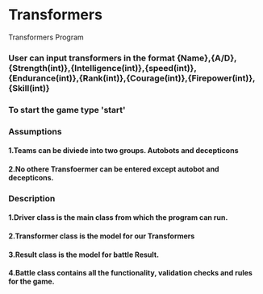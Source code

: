 # Transformers
Transformers Program

### User can input transformers in the format {Name},{A/D},{Strength(int)},{Intelligence(int)},{speed(int)},{Endurance(int)},{Rank(int)},{Courage(int)},{Firepower(int)}, {Skill(int)}
### To start the game type 'start'

### Assumptions
#### 1.Teams can be diviede into two groups. Autobots and decepticons
#### 2.No othere Transfoermer can be entered except autobot and decepticons.

### Description
#### 1.Driver class is the main class from which the program can run.
#### 2.Transformer class is the model for our Transformers
#### 3.Result class is the model for battle Result.
#### 4.Battle class contains all the functionality, validation checks and rules for the game.
